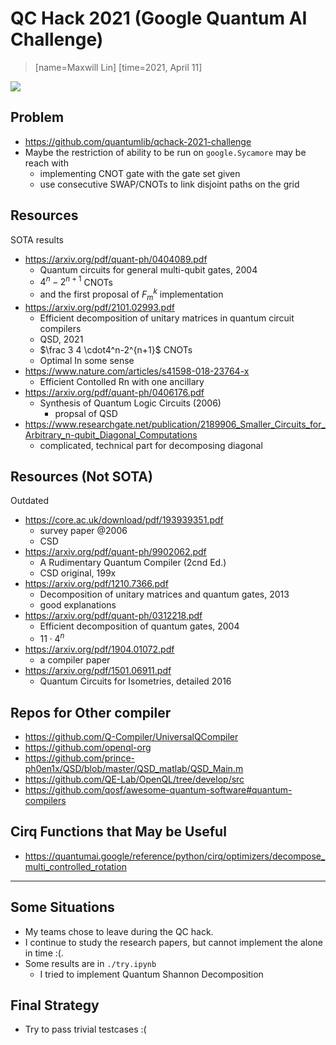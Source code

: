 # QC Hack 2021 (Google Quantum AI Challenge)
> [name=Maxwill Lin] [time=2021, April 11] 

![](https://i.imgur.com/YlvmR8x.png)

## Problem
- https://github.com/quantumlib/qchack-2021-challenge
- Maybe the restriction of ability to be run on `google.Sycamore` may be reach with 
    - implementing CNOT gate with the gate set given 
    - use consecutive SWAP/CNOTs to link disjoint paths on the grid

## Resources
SOTA results
- https://arxiv.org/pdf/quant-ph/0404089.pdf
    - Quantum circuits for general multi-qubit gates, 2004
    - $4^n-2^{n+1}$ CNOTs
    - and the first proposal of $F_m^k$ implementation
- https://arxiv.org/pdf/2101.02993.pdf
    - Efficient decomposition of unitary matrices in quantum circuit compilers
    - QSD, 2021
    - $\frac 3 4 \cdot4^n-2^{n+1}$ CNOTs
    - Optimal In some sense
- https://www.nature.com/articles/s41598-018-23764-x
    - Efficient Contolled Rn with one ancillary
- https://arxiv.org/pdf/quant-ph/0406176.pdf
    - Synthesis of Quantum Logic Circuits (2006)
        - propsal of QSD
- https://www.researchgate.net/publication/2189906_Smaller_Circuits_for_Arbitrary_n-qubit_Diagonal_Computations
    - complicated, technical part for decomposing diagonal

## Resources (Not SOTA)
Outdated
- https://core.ac.uk/download/pdf/193939351.pdf
    - survey paper @2006
    - CSD
- https://arxiv.org/pdf/quant-ph/9902062.pdf
    - A Rudimentary Quantum Compiler (2cnd Ed.)
    - CSD original, 199x
- https://arxiv.org/pdf/1210.7366.pdf
    - Decomposition of unitary matrices and quantum gates, 2013
    - good explanations
- https://arxiv.org/pdf/quant-ph/0312218.pdf
    - Efficient decomposition of quantum gates, 2004
    - $11\cdot4^n$
- https://arxiv.org/pdf/1904.01072.pdf
    - a compiler paper
- https://arxiv.org/pdf/1501.06911.pdf
    - Quantum Circuits for Isometries, detailed 2016


## Repos for Other compiler
- https://github.com/Q-Compiler/UniversalQCompiler
- https://github.com/openql-org
- https://github.com/prince-ph0en1x/QSD/blob/master/QSD_matlab/QSD_Main.m
- https://github.com/QE-Lab/OpenQL/tree/develop/src
- https://github.com/qosf/awesome-quantum-software#quantum-compilers

## Cirq Functions that May be Useful
- https://quantumai.google/reference/python/cirq/optimizers/decompose_multi_controlled_rotation

---

## Some Situations
- My teams chose to leave during the QC hack.
- I continue to study the research papers, but cannot implement the alone in time :(.
- Some results are in `./try.ipynb`
    - I tried to implement Quantum Shannon Decomposition

## Final Strategy
- Try to pass trivial testcases :(